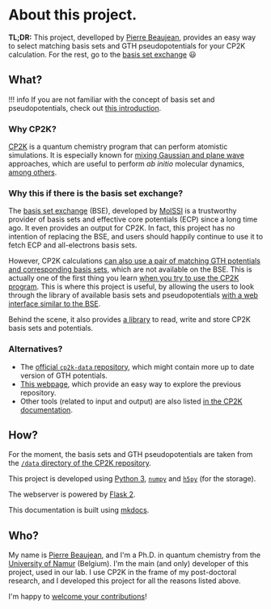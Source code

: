 # About this project.

**TL;DR:** This project, develloped by [Pierre Beaujean](https://pierrebeaujean.net/), provides an easy way to select matching basis sets and GTH pseudopotentials for your CP2K calculation.
For the rest, go to the [basis set exchange](https://www.basissetexchange.org/) 😃

## What?

!!! info
    If you are not familiar with the concept of basis set and pseudopotentials, check out [this introduction](basis_sets_and_pseudos.md).

### Why CP2K?

[CP2K](https://www.cp2k.org/) is a quantum chemistry program that can perform atomistic simulations.
It is especially known for [mixing Gaussian and plane wave](https://www.cp2k.org/quickstep#gpw) approaches, which are useful to perform *ab initio* molecular dynamics, [among others](https://www.cp2k.org/features).

### Why this if there is the basis set exchange?

The [basis set exchange](https://www.basissetexchange.org/) (BSE), developed by [MolSSI](https://molssi.org/) is a trustworthy provider of basis sets and effective core potentials (ECP) since a long time ago. 
It even provides an output for CP2K. 
In fact, this project has no intention of replacing the BSE, and users should happily continue to use it to fetch ECP and all-electrons basis sets.

However, CP2K calculations [can also use a pair of matching GTH potentials and corresponding basis sets](basis_sets_and_pseudos.md), which are not available on the BSE.
This is actually one of the first thing you learn [when you try to use the CP2K program](https://www.cp2k.org/howto).
This is where this project is useful, by allowing the users to look through the library of available basis sets and pseudopotentials [with a web interface similar to the BSE](webserver.md).

Behind the scene, it also provides [a library](https://github.com/pierre-24/cp2k-basis/tree/master/cp2k_basis) to read, write and store CP2K basis sets and potentials.

### Alternatives?

+ The [official `cp2k-data` repository](https://github.com/cp2k/cp2k-data/), which might contain more up to date version of GTH potentials.
+ [This webpage](https://htmlpreview.github.io/?https://github.com/cp2k/cp2k-data/blob/master/potentials/Goedecker/index.html), which provide an easy way to explore the previous repository.
+ Other tools (related to input and output) are also listed [in the CP2K documentation](https://www.cp2k.org/tools).

## How?

For the moment, the basis sets and GTH pseudopotentials are taken from the [`/data` directory of the CP2K repository](https://github.com/cp2k/cp2k/tree/master/data).

This project is developed using [Python 3](https://python.org), [`numpy`](https://numpy.org/) and [`h5py`](https://www.h5py.org/) (for the storage).

The webserver is powered by [Flask 2](https://flask.palletsprojects.com/).

This documentation is built using [mkdocs](https://www.mkdocs.org/).

## Who?

My name is [Pierre Beaujean](https://pierrebeaujean.net), and I'm a Ph.D. in quantum chemistry from the [University of Namur](https://unamur.be) (Belgium).
I'm the main (and only) developer of this project, used in our lab.
I use CP2K in the frame of my post-doctoral research, and I developed this project for all the reasons listed above.

I'm happy to [welcome your contributions](install.md#install-and-contribute)!